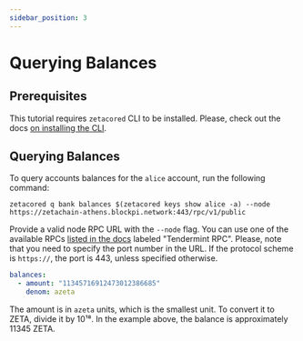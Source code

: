 ```yaml
---
sidebar_position: 3
---
```


# Querying Balances

## Prerequisites

This tutorial requires `zetacored` CLI to be installed. Please, check out the
docs [on installing the CLI](/users/cli/setup).

## Querying Balances

To query accounts balances for the `alice` account, run the following command:

```
zetacored q bank balances $(zetacored keys show alice -a) --node https://zetachain-athens.blockpi.network:443/rpc/v1/public
```

Provide a valid node RPC URL with the `--node` flag. You can use one of the
available RPCs [listed in the docs](/reference/api) labeled "Tendermint RPC".
Please, note that you need to specify the port number in the URL. If the
protocol scheme is `https://`, the port is 443, unless specified otherwise.

```yml
balances:
  - amount: "11345716912473012386685"
    denom: azeta
```

The amount is in `azeta` units, which is the smallest unit. To convert it to
ZETA, divide it by 10¹⁸. In the example above, the balance is approximately
11345 ZETA.
